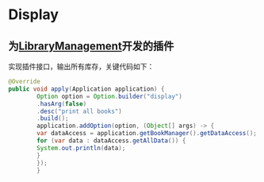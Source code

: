 # Display
## 为[LibraryManagement](https://github.com/OneOFF-ive/LibraryManagement)开发的插件
实现插件接口，输出所有库存，关键代码如下：
```java
@Override
public void apply(Application application) {
        Option option = Option.builder("display")
        .hasArg(false)
        .desc("print all books")
        .build();
        application.addOption(option, (Object[] args) -> {
        var dataAccess = application.getBookManager().getDataAccess();
        for (var data : dataAccess.getAllData()) {
        System.out.println(data);
        }
        });
        }
```    
